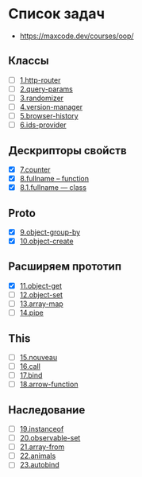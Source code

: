 # Список задач
- https://maxcode.dev/courses/oop/

## Классы
 - [ ] [1.http-router](1.http-router.js)
 - [ ] [2.query-params](2.query-params.js)
 - [ ] [3.randomizer](3.randomizer.js)
 - [ ] [4.version-manager](4.version-manager.js)
 - [ ] [5.browser-history](5.browser-history.js)
 - [ ] [6.ids-provider](6.ids-provider.js)

## Дескрипторы свойств
 - [x] [7.counter](7.counter.js)
 - [x] [8.fullname – function](8.fullname.js)
 - [x] [8.1.fullname — class](8.1.fullname.js)

## Proto
 - [x] [9.object-group-by](9.object-group-by.js)
 - [x] [10.object-create](10.object-create.js)

## Расширяем прототип
 - [x] [11.object-get](11.object-get.js)
 - [ ] [12.object-set](12.object-set.js)
 - [ ] [13.array-map](13.array-map.js)
 - [ ] [14.pipe](14.pipe.js)

## This
 - [ ] [15.nouveau](15.nouveau.js)
 - [ ] [16.call](16.call.js)
 - [ ] [17.bind](17.bind.js)
 - [ ] [18.arrow-function](18.arrow-function.js)

## Наследование
 - [ ] [19.instanceof](19.instanceof.js)
 - [ ] [20.observable-set](20.observable-set.js)
 - [ ] [21.array-from](21.array-from.js)
 - [ ] [22.animals](22.animals.js)
 - [ ] [23.autobind](23.autobind.js)